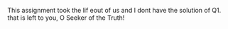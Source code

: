 This assignment took the lif eout of us and I dont have the solution of Q1. that is left to you, O Seeker of the Truth!

